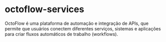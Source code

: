 # octoflow-services
OctoFlow é uma plataforma de automação e integração de APIs, que permite que usuários conectem diferentes serviços, sistemas e aplicações para criar fluxos automáticos de trabalho (workflows).
